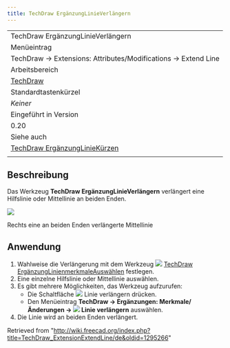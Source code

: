```yaml
---
title: TechDraw ErgänzungLinieVerlängern
---
```


|                                                                                                       |
| ----------------------------------------------------------------------------------------------------- |
| TechDraw ErgänzungLinieVerlängern                                                                     |
| Menüeintrag                                                                                           |
| TechDraw → Extensions: Attributes/Modifications → Extend Line                                         |
| Arbeitsbereich                                                                                        |
| [TechDraw](/TechDraw_Workbench/de "TechDraw Workbench/de")                                            |
| Standardtastenkürzel                                                                                  |
| _Keiner_                                                                                              |
| Eingeführt in Version                                                                                 |
| 0.20                                                                                                  |
| Siehe auch                                                                                            |
| [TechDraw ErgänzungLinieKürzen](/TechDraw_ExtensionShortenLine/de "TechDraw ExtensionShortenLine/de") |
|                                                                                                       |

## Beschreibung

Das Werkzeug **TechDraw ErgänzungLinieVerlängern** verlängert eine Hilfslinie oder Mittellinie an beiden Enden.

![](/images/TechDraw_ExtensionExtendLineExample.png)

Rechts eine an beiden Enden verlängerte Mittellinie

## Anwendung

1. Wahlweise die Verlängerung mit dem Werkzeug ![](/images/TechDraw_ExtensionSelectLineAttributes.svg) [TechDraw ErgänzungLinienmerkmaleAuswählen](/TechDraw_ExtensionSelectLineAttributes/de "TechDraw ExtensionSelectLineAttributes/de") festlegen.
2. Eine einzelne Hilfslinie oder Mittellinie auswählen.
3. Es gibt mehrere Möglichkeiten, das Werkzeug aufzurufen:
   - Die Schaltfläche ![](/images/TechDraw_ExtensionExtendLine.svg) Linie verlängern drücken.
   - Den Menüeintrag **TechDraw → Ergänzungen: Merkmale/Änderungen → ![](/images/TechDraw_ExtensionExtendLine.svg) Linie verlängern** auswählen.
4. Die Linie wird an beiden Enden verlängert.

Retrieved from "<http://wiki.freecad.org/index.php?title=TechDraw_ExtensionExtendLine/de&oldid=1295266>"
